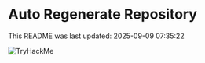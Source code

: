 # Auto Regenerate Repository

This README was last updated: 2025-09-09 07:35:22

 ![TryHackMe](https://tryhackme.com/badge/533634)